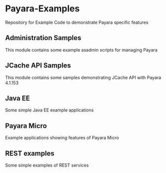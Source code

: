 # Payara-Examples
Repository for Example Code to demonstrate Payara specific features

## Administration Samples
This module contains some example asadmin scripts for managing Payara

## JCache API Samples
This module contains some samples demonstrating JCache API with Payara 4.1.153

## Java EE
Some simple Java EE example applications

## Payara Micro
Example applications showing features of Payara Micro

## REST examples
Some simple examples of REST services
